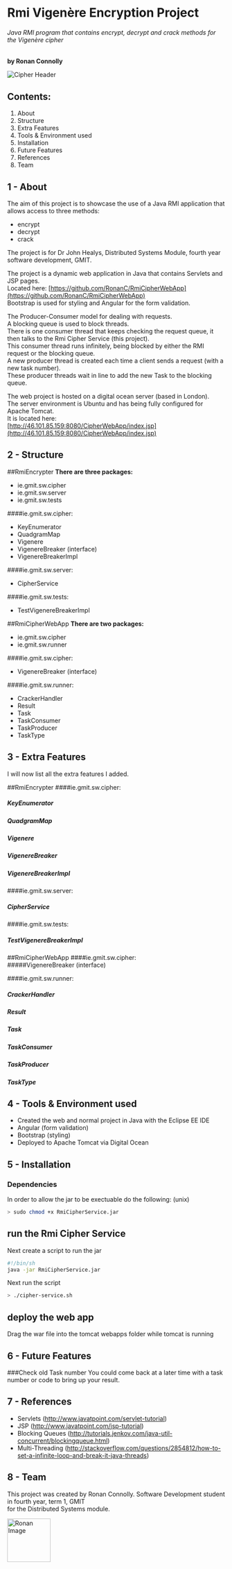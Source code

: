 
# Rmi Vigenère Encryption Project 
###### Java RMI program that contains encrypt, decrypt and crack methods for the Vigenère cipher
**by Ronan Connolly**  

![Cipher Header](https://github.com/RonanC/RMIEncryption/misc-resources/cipher-header.jpg "Cipher Header")

Contents:
---------
1. About
2. Structure
3. Extra Features
4. Tools & Environment used
5. Installation
6. Future Features
7. References
8. Team
  
1 - About
---
The aim of this project is to showcase the use of a Java RMI application that allows access to three methods:  
* encrypt
* decrypt
* crack
  
The project is for Dr John Healys, Distributed Systems Module, fourth year software development, GMIT.    
  
The project is a dynamic web application in Java that contains Servlets and JSP pages.  
Located here: [https://github.com/RonanC/RmiCipherWebApp](https://github.com/RonanC/RmiCipherWebApp)  
Bootstrap is used for styling and Angular for the form validation.  

The Producer-Consumer model for dealing with requests.  
A blocking queue is used to block threads.   
There is one consumer thread that keeps checking the request queue, it then talks to the Rmi Cipher Service (this project).  
This consumer thread runs infinitely, being blocked by either the RMI request or the blocking queue.  
A new producer thread is created each time a client sends a request (with a new task number).  
These producer threads wait in line to add the new Task to the blocking queue.  

The web project is hosted on a digital ocean server (based in London).  
The server environment is Ubuntu and has being fully configured for Apache Tomcat.  
It is located here:  
[http://46.101.85.159:8080/CipherWebApp/index.jsp](http://46.101.85.159:8080/CipherWebApp/index.jsp)  


2 - Structure 
---
##RmiEncrypter
**There are three packages:**  
* ie.gmit.sw.cipher
* ie.gmit.sw.server
* ie.gmit.sw.tests

####ie.gmit.sw.cipher:  
* KeyEnumerator
* QuadgramMap
* Vigenere
* VigenereBreaker (interface)
* VigenereBreakerImpl

####ie.gmit.sw.server:  
* CipherService
 
####ie.gmit.sw.tests:  
* TestVigenereBreakerImpl
  
##RmiCipherWebApp
**There are two packages:**  
* ie.gmit.sw.cipher
* ie.gmit.sw.runner

####ie.gmit.sw.cipher:  
* VigenereBreaker (interface)

####ie.gmit.sw.runner:  
* CrackerHandler
* Result
* Task
* TaskConsumer
* TaskProducer
* TaskType

3 -  Extra Features
---

I will now list all the extra features I added.

##RmiEncrypter
####ie.gmit.sw.cipher:  
##### KeyEnumerator
##### QuadgramMap
##### Vigenere
##### VigenereBreaker
##### VigenereBreakerImpl

####ie.gmit.sw.server:  
##### CipherService
 
####ie.gmit.sw.tests:  
##### TestVigenereBreakerImpl
  
  
##RmiCipherWebApp
####ie.gmit.sw.cipher:  
#####VigenereBreaker (interface)

####ie.gmit.sw.runner:  
##### CrackerHandler
##### Result
##### Task
##### TaskConsumer
##### TaskProducer
##### TaskType
  
4 - Tools & Environment used
---
 - Created the web and normal project in Java with the Eclipse EE IDE
 - Angular (form validation)
 - Bootstrap (styling)
 - Deployed to Apache Tomcat via Digital Ocean
  
5 - Installation
---
### Dependencies  
In order to allow the jar to be exectuable do the following: (unix)
```sh
> sudo chmod +x RmiCipherService.jar
```
  
## run the Rmi Cipher Service
Next create a script to run the jar  
```sh
#!/bin/sh
java -jar RmiCipherService.jar
```

Next run the script  
```sh
> ./cipher-service.sh
```

## deploy the web app
Drag the war file into the tomcat webapps folder while tomcat is running

6 - Future Features
---
###Check old Task number
You could come back at a later time with a task number or code to bring up your result.


7 - References
---
- Servlets (http://www.javatpoint.com/servlet-tutorial)
- JSP (http://www.javatpoint.com/jsp-tutorial)
- Blocking Queues (http://tutorials.jenkov.com/java-util-concurrent/blockingqueue.html)
- Multi-Threading (http://stackoverflow.com/questions/2854812/how-to-set-a-infinite-loop-and-break-it-java-threads)
  
8 - Team
---
This project was created by Ronan Connolly.
Software Development student in fourth year, term 1, GMIT  
for the Distributed Systems module.

<a href="https://github.com/RonanC"><img src="https://github.com/RonanC/DodgySpike/blob/master/PromoImages/Ronan.png" width="100px" height="100px" title="Ronan" alt="Ronan Image"/></a> 
